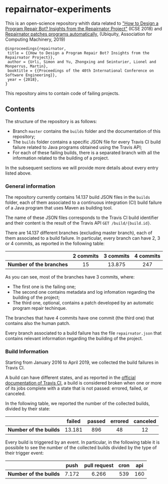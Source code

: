 # repairnator-experiments

This is an open-science repository whith data related to ["How to Design a Program Repair Bot? Insights from the Repairnator Project"](https://hal.inria.fr/hal-01691496/document) (ICSE 2018) and [Repairnator patches programs automatically](https://ubiquity.acm.org/article.cfm?id=3349589), (Ubiquity, Association for Computing Machinery, 2019)

```
@inproceedings{repairnator,
 title = {{How to Design a Program Repair Bot? Insights from the Repairnator Project}},
 author = {Urli, Simon and Yu, Zhongxing and Seinturier, Lionel and Monperrus, Martin},
 booktitle = {{Proceedings of the 40th International Conference on Software Engineering}},
 year = {2018},
}
```

This repository aims to contain code of failing projects.

## Contents
The structure of the repository is as follows:
* Branch `master` contains the `builds` folder and the documentation of this repository;
* The `builds` folder contains a specific JSON file for every Travis CI build failure related to Java programs obtained using the Travis API;
* For each of these failing builds, there is a separated branch with all the information related to the building of a project.

In the subsequent sections we will provide more details about every entry listed above.

### General information
The repository currently contains 14.137 build JSON files in the `builds` folder, each of them associated to a continuous integration (CI) build failure of a Java program that uses Maven as building tool.

The name of these JSON files corresponds to the Travis CI build identifier and their content is the result of the Travis API ```GET /build/{build.id}```.

There are 14.137 different branches (excluding master branch), each of them associated to a build failure. In particular, every branch can have 2, 3 or 4 commits, as reported in the following table:

|                            | 2 commits   | 3 commits   | 4 commits   |
|----------------------------|:-----------:|:-----------:|:-----------:|
| **Number of the branches** | 15          | 13.875      | 247         |

As you can see, most of the branches have 3 commits, where:
* The first one is the failing one;
* The second one contains metadata and log infomation regarding the building of the project;
* The third one, optional, contains a patch developed by an automatic program repair techinque.

The branches that have 4 commits have one commit (the third one) that contains also the human patch.

Every branch associated to a build failure has the file `repairnator.json` that contains relevant information regarding the building of the project.

### Build Information

Starting from January 2016 to April 2019, we collected the build failures in Travis CI.

A build can have different states, and as reported in the [official documentation of Travis CI](https://docs.travis-ci.com/user/for-beginners/#breaking-the-build), a build is considered broken when one or more of its jobs complete with a state that is not passed: errored, failed, or canceled.

In the following table, we reported the number of the collected builds, divided by their state:

|                            | failed      | passed      | errored     | canceled
|----------------------------|:-----------:|:-----------:|:-----------:|:--------:
| **Number of the builds**   | 13.181      | 896         | 48          | 12

Every build is triggered by an event. In particular, in the following table it is possibile to see the number of the collected builds divided by the type of their trigger event:

|                            | push        | pull request  | cron        | api
|----------------------------|:-----------:|:-------------:|:-----------:|:--------:
| **Number of the builds**   | 7.172       | 6.266         | 539         | 160





